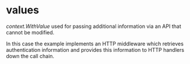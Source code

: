 # values

*context.WithValue* used for passing additional information via an API that cannot be modified.

In this case the example implements an HTTP middleware which retrieves authentication 
information and provides this information to HTTP handlers down the call chain.
